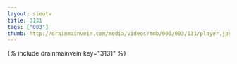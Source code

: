```yaml
--- 
layout: sieutv
title: 3131
tags: ["003"]
thumb: http://drainmainvein.com/media/videos/tmb/000/003/131/player.jpg
---
```

{% include drainmainvein key="3131" %} 

